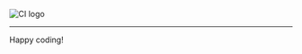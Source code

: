 ![CI logo](https://codeinstitute.s3.amazonaws.com/fullstack/ci_logo_small.png)





---

Happy coding!
